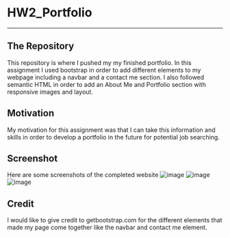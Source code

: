 # HW2_Portfolio
---

## The Repository
This repository is where I pushed my my finished portfolio. In this assignment I used bootstrap in order to add different elements to my webpage including a navbar and a contact me section. I also followed semantic HTML in order to add an About Me and Portfolio section with responsive images and layout.

## Motivation
My motivation for this assignment was that I can take this information and skills in order to develop a portfolio in the future for potential job searching.

## Screenshot
Here are some screenshots of the completed website
![image](https://user-images.githubusercontent.com/69991603/95664666-a4aabd00-0b0f-11eb-94d8-11fc23ab4bd3.png)
![image](https://user-images.githubusercontent.com/69991603/95664686-bdb36e00-0b0f-11eb-9d13-b6833d75b222.png)
![image](https://user-images.githubusercontent.com/69991603/95664692-cdcb4d80-0b0f-11eb-9add-bf68c1078bf6.png)



## Credit
I would like to give credit to getbootstrap.com for the different elements that made my page come together like the navbar and contact me element.
